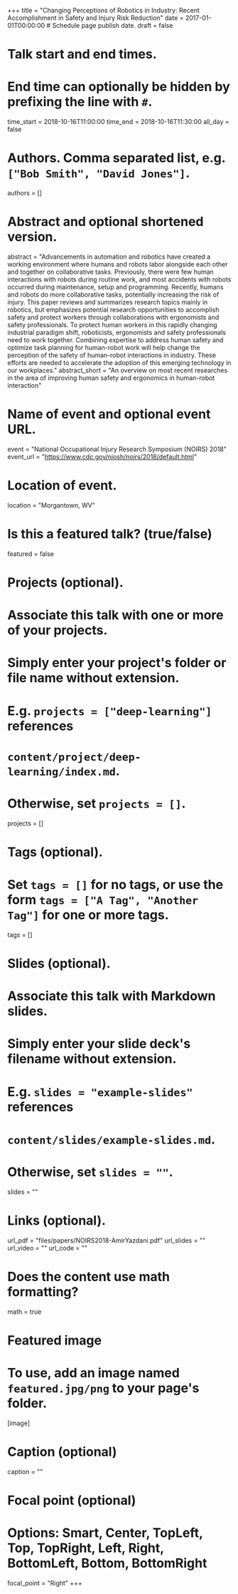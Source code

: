 +++
title = "Changing Perceptions of Robotics in Industry: Recent Accomplishment in Safety and Injury Risk Reduction"
date = 2017-01-01T00:00:00  # Schedule page publish date.
draft = false

# Talk start and end times.
#   End time can optionally be hidden by prefixing the line with `#`.
time_start = 2018-10-16T11:00:00
time_end = 2018-10-16T11:30:00
all_day = false

# Authors. Comma separated list, e.g. `["Bob Smith", "David Jones"]`.
authors = []

# Abstract and optional shortened version.
abstract = "Advancements in automation and robotics have created a working environment where humans and robots labor alongside each other and together on collaborative tasks. Previously, there were few human interactions with robots during routine work, and most accidents with robots occurred during maintenance, setup and programming. Recently, humans and robots do more collaborative tasks, potentially increasing the risk of injury. This paper reviews and summarizes research topics mainly in robotics, but emphasizes potential research opportunities to accomplish safety and protect workers through collaborations with ergonomists and safety professionals. To protect human workers in this rapidly changing industrial paradigm shift, roboticists, ergonomists and safety professionals need to work together. Combining expertise to address human safety and optimize task planning for human-robot work will help change the perception of the safety of human-robot interactions in industry. These efforts are needed to accelerate the adoption of this emerging technology in our workplaces."
abstract_short = "An overview on most recent researches in the area of improving human safety and ergonomics in human-robot interaction"

# Name of event and optional event URL.
event = "National Occupational Injury Research Symposium (NOIRS) 2018"
event_url = "https://www.cdc.gov/niosh/noirs/2018/default.html"

# Location of event.
location = "Morgantown, WV"

# Is this a featured talk? (true/false)
featured = false

# Projects (optional).
#   Associate this talk with one or more of your projects.
#   Simply enter your project's folder or file name without extension.
#   E.g. `projects = ["deep-learning"]` references
#   `content/project/deep-learning/index.md`.
#   Otherwise, set `projects = []`.
projects = []

# Tags (optional).
#   Set `tags = []` for no tags, or use the form `tags = ["A Tag", "Another Tag"]` for one or more tags.
tags = []

# Slides (optional).
#   Associate this talk with Markdown slides.
#   Simply enter your slide deck's filename without extension.
#   E.g. `slides = "example-slides"` references
#   `content/slides/example-slides.md`.
#   Otherwise, set `slides = ""`.
slides = ""

# Links (optional).
url_pdf = "files/papers/NOIRS2018-AmirYazdani.pdf"
url_slides = ""
url_video = ""
url_code = ""

# Does the content use math formatting?
math = true

# Featured image
# To use, add an image named `featured.jpg/png` to your page's folder.
[image]
  # Caption (optional)
  caption = ""

  # Focal point (optional)
  # Options: Smart, Center, TopLeft, Top, TopRight, Left, Right, BottomLeft, Bottom, BottomRight
  focal_point = "Right"
+++
